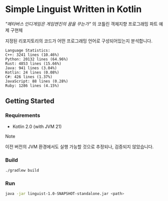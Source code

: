 # Simple Linguist Written in Kotlin

_"메타버스 인디게임은 게임엔진의 꿈을 꾸는가"_ 의 코틀린 객체지향 프로그래밍 파트 예제 구현체

지정된 리포지토리의 코드가 어떤 프로그래밍 언어로 구성되어있는지 분석합니다.  

```
Language Statistics:
C++: 3241 lines (10.46%)
Python: 20132 lines (64.96%)
Rust: 4853 lines (15.66%)
Java: 941 lines (3.04%)
Kotlin: 24 lines (0.08%)
C#: 426 lines (1.37%)
JavaScript: 88 lines (0.28%)
Ruby: 1286 lines (4.15%)
```

## Getting Started
### Requirements
- Kotlin 2.0 (with JVM 21)

> [!NOTE]  
> 이전 버전의 JVM 환경에서도 실행 가능할 것으로 추정되나, 검증되지 않았습니다.

### Build

```sh
./gradlew build
```

### Run

```sh
java -jar linguist-1.0-SNAPSHOT-standalone.jar <path>
```
